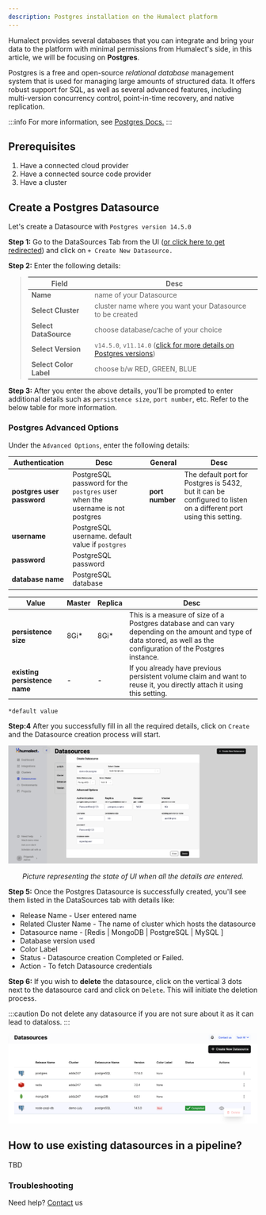 ```yaml
---
description: Postgres installation on the Humalect platform
---
```


Humalect provides several databases that you can integrate and bring your data to the platform with minimal permissions from Humalect's side, in this article, we will be focusing on **Postgres**.

Postgres is a free and open-source *relational database* management system that is used for managing large amounts of structured data. It offers robust support for SQL, as well as several advanced features, including multi-version concurrency control, point-in-time recovery, and native replication.

:::info
For more information, see [Postgres Docs.](https://www.postgresql.org/docs/)
:::

## Prerequisites
1. Have a connected cloud provider
2. Have a connected source code provider
3. Have a cluster

## Create a Postgres Datasource

Let's create a Datasource with `Postgres version 14.5.0`

**Step 1:** Go to the DataSources Tab from the UI ([or click here to get redirected](https://console.humalect.com/user/datasources)) and click on `+ Create New Datasource.`

**Step 2:** Enter the following details:

> | Field | Desc |
> | -- | -- |
> | **Name** | name of your Datasource|
> | **Select Cluster** | cluster name where you want your Datasource to be created |
> | **Select DataSource** | choose database/cache of your choice|
> | **Select Version** | `v14.5.0`, `v11.14.0` ([click for more details on Postgres versions](https://www.postgresql.org/docs/release/))|
> | **Select Color Label**| choose b/w RED, GREEN, BLUE| 


**Step 3:** After you enter the above details, you'll be prompted to enter additional details such as `persistence size`, `port number`, etc. Refer to the below table for more information.



### Postgres Advanced Options

Under the `Advanced Options`, enter the following details:

| Authentication | Desc | | General | Desc |
| ---------------------- | ---- | -- | ----------- | ---- |
| **postgres user password** | PostgreSQL password for the `postgres` user when the username is not postgres | | **port number** | The default port for Postgres is 5432, but it can be configured to listen on a different port using this setting. | |
| **username** | PostgreSQL username. default value if `postgres` | | | |
| **password** | PostgreSQL password | | | |
| **database name** | PostgreSQL database | | | |


| Value | Master | Replica | Desc |
| ------------------------- | ------ | ------- | ---- |
| **persistence size** | 8Gi* | 8Gi* | This is a measure of size of a Postgres database and can vary depending on the amount and type of data stored, as well as the configuration of the Postgres instance. |
| **existing persistence name** | - | - | If you already have previous persistent volume claim and want to reuse it, you directly attach it using this setting. |

`*default value`



**Step:4** After you successfully fill in all the required details, click on `Create` and the Datasource creation process will start.

![postgres-1](./../../static/img/postgres-1.png)

<center><i>Picture representing the state of UI when all the details are entered.</i></center>


**Step 5:** Once the Postgres Datasource is successfully created, you'll see them listed in the DataSources tab with details like:

- Release Name - User entered name
- Related Cluster Name - The name of cluster which hosts the datasource
- Datasource name - [Redis | MongoDB | PostgreSQL | MySQL ]
- Database version used
- Color Label
- Status - Datasource creation Completed or Failed. 
- Action - To fetch Datasource credentials



**Step 6:** If you wish to **delete** the datasource, click on the vertical 3 dots next to the datasource card and click on `Delete`. This will initiate the deletion process.

:::caution
Do not delete any datasource if you are not sure about it as it can lead to dataloss.
:::

![ds_delete](./../../static/img/datasources/ds_delete.png)


## How to use existing datasources in a pipeline?
TBD

### Troubleshooting
Need help? [Contact](./../Contact-us/reach-out-to-us) us

